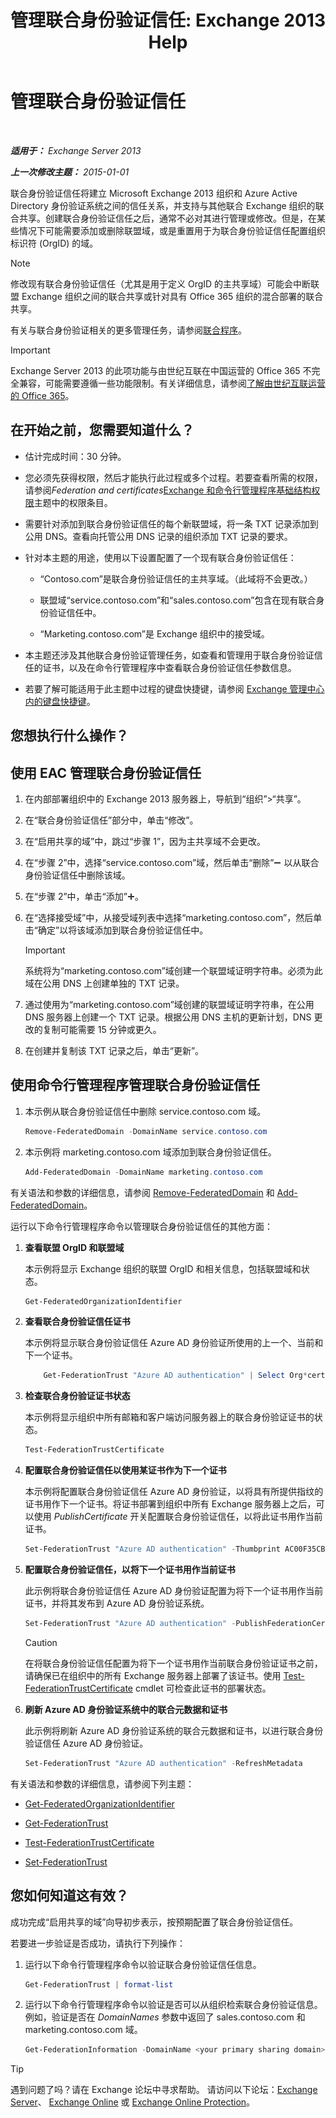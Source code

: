 ﻿---
title: '管理联合身份验证信任: Exchange 2013 Help'
TOCTitle: 管理联合身份验证信任
ms:assetid: 0439839f-2052-4bc9-9d30-aa6e7d51b733
ms:mtpsurl: https://technet.microsoft.com/zh-cn/library/JJ673036(v=EXCHG.150)
ms:contentKeyID: 50489848
ms.date: 01/11/2018
mtps_version: v=EXCHG.150
ms.translationtype: HT
---

# 管理联合身份验证信任

 

_**适用于：** Exchange Server 2013_

_**上一次修改主题：** 2015-01-01_

联合身份验证信任将建立 Microsoft Exchange 2013 组织和 Azure Active Directory 身份验证系统之间的信任关系，并支持与其他联合 Exchange 组织的联合共享。创建联合身份验证信任之后，通常不必对其进行管理或修改。但是，在某些情况下可能需要添加或删除联盟域，或是重置用于为联合身份验证信任配置组织标识符 (OrgID) 的域。

> [!NOTE]  
> 修改现有联合身份验证信任（尤其是用于定义 OrgID 的主共享域）可能会中断联盟 Exchange 组织之间的联合共享或针对具有 Office 365 组织的混合部署的联合共享。


有关与联合身份验证相关的更多管理任务，请参阅[联合程序](federation-procedures-exchange-2013-help.md)。

> [!IMPORTANT]  
> Exchange Server 2013 的此项功能与由世纪互联在中国运营的 Office 365 不完全兼容，可能需要遵循一些功能限制。有关详细信息，请参阅<a href="https://go.microsoft.com/fwlink/?linkid=313640">了解由世纪互联运营的 Office 365</a>。


## 在开始之前，您需要知道什么？

  - 估计完成时间：30 分钟。

  - 您必须先获得权限，然后才能执行此过程或多个过程。若要查看所需的权限，请参阅*Federation and certificates*[Exchange 和命令行管理程序基础结构权限](exchange-and-shell-infrastructure-permissions-exchange-2013-help.md)主题中的权限条目。

  - 需要针对添加到联合身份验证信任的每个新联盟域，将一条 TXT 记录添加到公用 DNS。查看向托管公用 DNS 记录的组织添加 TXT 记录的要求。

  - 针对本主题的用途，使用以下设置配置了一个现有联合身份验证信任：
    
      - “Contoso.com”是联合身份验证信任的主共享域。（此域将不会更改。）
    
      - 联盟域“service.contoso.com”和“sales.contoso.com”包含在现有联合身份验证信任中。
    
      - “Marketing.contoso.com”是 Exchange 组织中的接受域。

  - 本主题还涉及其他联合身份验证管理任务，如查看和管理用于联合身份验证信任的证书，以及在命令行管理程序中查看联合身份验证信任参数信息。

  - 若要了解可能适用于此主题中过程的键盘快捷键，请参阅 [Exchange 管理中心内的键盘快捷键](keyboard-shortcuts-in-the-exchange-admin-center-exchange-online-protection-help.md)。

## 您想执行什么操作？

## 使用 EAC 管理联合身份验证信任

1.  在内部部署组织中的 Exchange 2013 服务器上，导航到“组织”\>“共享”。

2.  在“联合身份验证信任”部分中，单击“修改”。

3.  在“启用共享的域”中，跳过“步骤 1”，因为主共享域不会更改。

4.  在“步骤 2”中，选择“service.contoso.com”域，然后单击“删除”![删除图标](images/JJ657492.479b6ced-8d64-4277-a725-f17fea202b28(EXCHG.150).gif "删除图标") 以从联合身份验证信任中删除该域。

5.  在“步骤 2”中，单击“添加”![添加图标](images/JJ218640.c1e75329-d6d7-4073-a27d-498590bbb558(EXCHG.150).gif "添加图标")。

6.  在“选择接受域”中，从接受域列表中选择“marketing.contoso.com”，然后单击“确定”以将该域添加到联合身份验证信任中。
    
    > [!IMPORTANT]  
    > 系统将为“marketing.contoso.com”域创建一个联盟域证明字符串。必须为此域在公用 DNS 上创建单独的 TXT 记录。


7.  通过使用为“marketing.contoso.com”域创建的联盟域证明字符串，在公用 DNS 服务器上创建一个 TXT 记录。根据公用 DNS 主机的更新计划，DNS 更改的复制可能需要 15 分钟或更久。

8.  在创建并复制该 TXT 记录之后，单击“更新”。

## 使用命令行管理程序管理联合身份验证信任

1.  本示例从联合身份验证信任中删除 service.contoso.com 域。
    
    ```powershell
    Remove-FederatedDomain -DomainName service.contoso.com
    ```

2.  本示例将 marketing.contoso.com 域添加到联合身份验证信任。
    
    ```powershell
    Add-FederatedDomain -DomainName marketing.contoso.com
    ```

有关语法和参数的详细信息，请参阅 [Remove-FederatedDomain](https://technet.microsoft.com/zh-cn/library/dd298128\(v=exchg.150\)) 和 [Add-FederatedDomain](https://technet.microsoft.com/zh-cn/library/dd351208\(v=exchg.150\))。

运行以下命令行管理程序命令以管理联合身份验证信任的其他方面：

1.  **查看联盟 OrgID 和联盟域**
    
    本示例将显示 Exchange 组织的联盟 OrgID 和相关信息，包括联盟域和状态。
    
    ```powershell
    Get-FederatedOrganizationIdentifier
    ```

2.  **查看联合身份验证信任证书**
    
    本示例将显示联合身份验证信任 Azure AD 身份验证所使用的上一个、当前和下一个证书。
    
    ```powershell
        Get-FederationTrust "Azure AD authentication" | Select Org*certificate
    ```

3.  **检查联合身份验证证书状态**
    
    本示例将显示组织中所有邮箱和客户端访问服务器上的联合身份验证证书的状态。
    
    ```powershell
    Test-FederationTrustCertificate
    ```

4.  **配置联合身份验证信任以使用某证书作为下一个证书**
    
    本示例将配置联合身份验证信任 Azure AD 身份验证，以将具有所提供指纹的证书用作下一个证书。将证书部署到组织中所有 Exchange 服务器上之后，可以使用 *PublishCertificate* 开关配置联合身份验证信任，以将此证书用作当前证书。
    
    ```powershell
    Set-FederationTrust "Azure AD authentication" -Thumbprint AC00F35CBA8359953F4126E0984B5CCAFA2F4F17
    ```

5.  **配置联合身份验证信任，以将下一个证书用作当前证书**
    
    此示例将联合身份验证信任 Azure AD 身份验证配置为将下一个证书用作当前证书，并将其发布到 Azure AD 身份验证系统。
    
    ```powershell
    Set-FederationTrust "Azure AD authentication" -PublishFederationCertificate
    ```
    
    > [!CAUTION]  
    > 在将联合身份验证信任配置为将下一个证书用作当前联合身份验证证书之前，请确保已在组织中的所有 Exchange 服务器上部署了该证书。使用 <a href="https://technet.microsoft.com/zh-cn/library/dd335228(v=exchg.150)">Test-FederationTrustCertificate</a> cmdlet 可检查此证书的部署状态。


6.  **刷新 Azure AD 身份验证系统中的联合元数据和证书**
    
    此示例将刷新 Azure AD 身份验证系统的联合元数据和证书，以进行联合身份验证信任 Azure AD 身份验证。
    
    ```powershell
    Set-FederationTrust "Azure AD authentication" -RefreshMetadata
    ```

有关语法和参数的详细信息，请参阅下列主题：

  - [Get-FederatedOrganizationIdentifier](https://technet.microsoft.com/zh-cn/library/dd298149\(v=exchg.150\))

  - [Get-FederationTrust](https://technet.microsoft.com/zh-cn/library/dd351262\(v=exchg.150\))

  - [Test-FederationTrustCertificate](https://technet.microsoft.com/zh-cn/library/dd335228\(v=exchg.150\))

  - [Set-FederationTrust](https://technet.microsoft.com/zh-cn/library/dd298034\(v=exchg.150\))

## 您如何知道这有效？

成功完成“启用共享的域”向导初步表示，按预期配置了联合身份验证信任。

若要进一步验证是否成功，请执行下列操作：

1.  运行以下命令行管理程序命令以验证联合身份验证信任信息。
    
    ```powershell
    Get-FederationTrust | format-list
    ```

2.  运行以下命令行管理程序命令以验证是否可以从组织检索联合身份验证信息。例如，验证是否在 *DomainNames* 参数中返回了 sales.contoso.com 和 marketing.contoso.com 域。
    
    ```powershell
    Get-FederationInformation -DomainName <your primary sharing domain>
    ```

> [!TIP]  
> 遇到问题了吗？请在 Exchange 论坛中寻求帮助。 请访问以下论坛：<a href="https://go.microsoft.com/fwlink/p/?linkid=60612">Exchange Server</a>、 <a href="https://go.microsoft.com/fwlink/p/?linkid=267542">Exchange Online</a> 或 <a href="https://go.microsoft.com/fwlink/p/?linkid=285351">Exchange Online Protection</a>。

